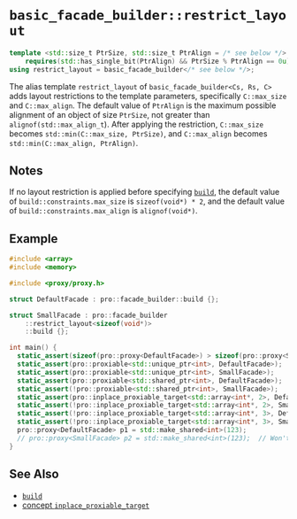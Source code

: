 # `basic_facade_builder::restrict_layout`

```cpp
template <std::size_t PtrSize, std::size_t PtrAlign = /* see below */>
    requires(std::has_single_bit(PtrAlign) && PtrSize % PtrAlign == 0u)
using restrict_layout = basic_facade_builder</* see below */>;
```

The alias template `restrict_layout` of `basic_facade_builder<Cs, Rs, C>` adds layout restrictions to the template parameters, specifically `C::max_size` and `C::max_align`. The default value of `PtrAlign` is the maximum possible alignment of an object of size `PtrSize`, not greater than `alignof(std::max_align_t`). After applying the restriction, `C::max_size` becomes `std::min(C::max_size, PtrSize)`, and `C::max_align` becomes `std::min(C::max_align, PtrAlign)`.

## Notes

If no layout restriction is applied before specifying [`build`](build.md), the default value of `build::constraints.max_size` is `sizeof(void*) * 2`, and the default value of `build::constraints.max_align` is `alignof(void*)`.

## Example

```cpp
#include <array>
#include <memory>

#include <proxy/proxy.h>

struct DefaultFacade : pro::facade_builder::build {};

struct SmallFacade : pro::facade_builder
    ::restrict_layout<sizeof(void*)>
    ::build {};

int main() {
  static_assert(sizeof(pro::proxy<DefaultFacade>) > sizeof(pro::proxy<SmallFacade>));
  static_assert(pro::proxiable<std::unique_ptr<int>, DefaultFacade>);
  static_assert(pro::proxiable<std::unique_ptr<int>, SmallFacade>);
  static_assert(pro::proxiable<std::shared_ptr<int>, DefaultFacade>);
  static_assert(!pro::proxiable<std::shared_ptr<int>, SmallFacade>);
  static_assert(pro::inplace_proxiable_target<std::array<int*, 2>, DefaultFacade>);
  static_assert(!pro::inplace_proxiable_target<std::array<int*, 2>, SmallFacade>);
  static_assert(!pro::inplace_proxiable_target<std::array<int*, 3>, DefaultFacade>);
  static_assert(!pro::inplace_proxiable_target<std::array<int*, 3>, SmallFacade>);
  pro::proxy<DefaultFacade> p1 = std::make_shared<int>(123);
  // pro::proxy<SmallFacade> p2 = std::make_shared<int>(123);  // Won't compile
}
```

## See Also

- [`build`](build.md)
- [concept `inplace_proxiable_target`](../inplace_proxiable_target.md)
